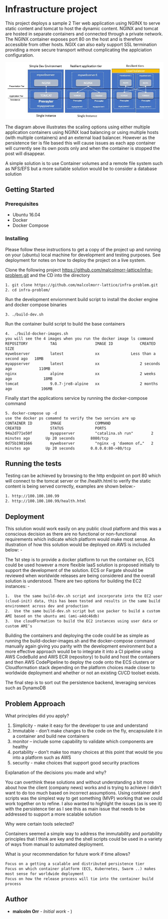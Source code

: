 # Infrastructure project 

This project deploys a sample 2 Tier web application using NGINX to serve static content and tomcat to host the dynamic content. NGINX and tomcat are hosted in separate containers and connected through a private network. The NGINX container exposes port 80 on the host and is therefore accessible from other hosts. NGIX can also eaily support SSL termination providing a more secure transport without complicating the applciation configuration.

![Screenshot](https://github.com/malcolmorr-lattice/infra-problem/blob/master/images/intro-image.JPG?raw=true)

The diagram above illustrates the scaling options using either multiple application containers using NGINX load balancing or using multiple hosts (with multiple containers) and an external load balancer. However as the persistence tier is file based this will cause issues as each app container will currently see its own posts only and when the container is stopped the post will disappear.

A simple solution is to use Container volumes and a remote file system such as NFS/EFS but a more suitable solution would be to consider a database solution

## Getting Started


### Prerequisites

- Ubuntu 16.04
- Docker
- Docker Compose


### Installing

Please follow  these instructions to get  a copy of the project up and running on your (ubuntu) local machine for development and testing purposes. See deployment for notes on how to deploy the project on a live system.

Clone the following project https://github.com/malcolmorr-lattice/infra-problem.git and the CD into the directory
 ```
1. git clone https://github.com/malcolmorr-lattice/infra-problem.git
2. cd infra-problem/
```
Run the development enviornment build script to install the docker engine and docker compose binaries
```
3. ./build-dev.sh
```
Run the container build script to build the base containers
```
4.  ./build-docker-images.sh  
you will see the 4 images when you run the docker image ls command
REPOSITORY          TAG                 IMAGE ID            CREATED                  SIZE
mywebserver         latest              xx       	    Less than a second ago   18MB
myappserver         latest              xx                  2 seconds ago            110MB
nginx               alpine              xx                  2 weeks ago              18MB
tomcat              9.0.7-jre8-alpine   xx                  2 months ago             106MB
```
Finally start the applications service by running the docker-compose command
```
5. docker-compose up -d 
use the docker ps comamnd to verify the two servies are up
CONTAINER ID        IMAGE               COMMAND                  CREATED             STATUS              PORTS                
94a2d771e50f        myappserver         "catalina.sh run"        2 minutes ago       Up 20 seconds       8080/tcp             
0d75b1981666        mywebserver         "nginx -g 'daemon of…"   2 minutes ago       Up 20 seconds       0.0.0.0:80->80/tcp   
 ```  
## Running the tests

Testing can be achieved by browsing to the http endpoint on port 80 which will connect to the tomcat server or the /health.html to verify the static content is being served correctly, examples are shown below:-

```
1. http://100.100.100.99
2. http://100.100.100.99/health.html
```
## Deployment

This solution would work easily on any public cloud platform and this was a conscious decision as there are no functional or non-functional requirements which indicate which platform would make most sense. An illustration of how this solution would be deployed on AWS is included below: -

The 1st step is to provide a docker platform to run the container on, ECS could be used however a more flexible IaaS solution is proposed initially to support the development of the solution. ECS or Fargate should be reviewed when worldwide releases are being considered and the overall solution is understood.  There are two options for building the EC2 instances: -
```
1.	Use the same build-dev.sh script and incorporate into the EC2 user (cloud-init) data, this has been tested and results in the same build environment across dev and production
2.	Use the same build-dev.sh script but use packer to build a custom AMI based on the ubuntu ami (ami-a4dc46db)
3.	Use cloudFormation to build the EC2 instances using user data or custom AMI’s
```
Building the containers and deploying the code could be as simple as running the build-docker-images.sh and the docker-compose command manually again giving you parity with the development environment but a more effective approach would be to integrate it into a CI pipeline using AWS CodeBuild and AWS ECR (repository) to  build and host the containers and then AWS CodePipeline to deploy the code onto the ECS clusters or Cloudformation stack depending on the platform choices made closer to worldwide deployment and whether or not an existing CI/CD toolset exists.

The final step is to sort out the persistence backend, leveraging services such as DynamoDB 

## Problem Approach
What principles did you apply?

1. Simplicity - make it easy for the developer to use and understand
2. Immutable - don’t make changes to the code on the fly, encapsulate it in a container and build new containers
3. monitor – include some capability to validate which components are healthy  
4. portability – don’t make too many choices at this point that would tie you into a platform such as AWS
5. security - make choices that support good security practices

Explanation of the decisions you made and why?

You can overthink these solutions and without understanding a bit more about how the client (company news) works and is trying to achieve I didn’t want to do too much based on incorrect assumptions. Using container and scripts was the simplest way to get something (MVP) working that we could work together on to refine.
I also wanted to highlight the issues (as is see it) with the persistence tier as I see this as main issue that needs to be addressed to support a more scalable solution

Why were certain tools selected?

Containers seemed a simple way to address the immutability and portability principles that I think are key and the shell scripts could be used in a variety of ways from manual to automated deployment.

What is your recommendation for future work if time allows?
```
Focus on a getting a scalable and distributed persistence tier 
Focus on which container platform (ECS, Kubernetes, Swarm ..) makes most sense for worldwide deployment
Focus on how the release process will tie into the container build process  
```

## Author

* **malcolm Orr** - *Initial work* - )
